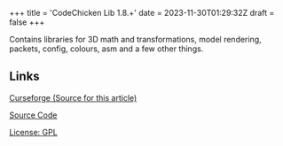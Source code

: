 +++
title = 'CodeChicken Lib 1.8.+'
date = 2023-11-30T01:29:32Z
draft = false
+++

Contains libraries for 3D math and transformations, model rendering, packets, config, colours, asm and a few other things.


## Links

[Curseforge (Source for this article)](https://www.curseforge.com/minecraft/mc-mods/codechicken-lib-1-8)

[Source Code](https://github.com/TheCBProject/CodeChickenLib)

[License: GPL](https://raw.githubusercontent.com/TheCBProject/CodeChickenLib/master/LICENSE)